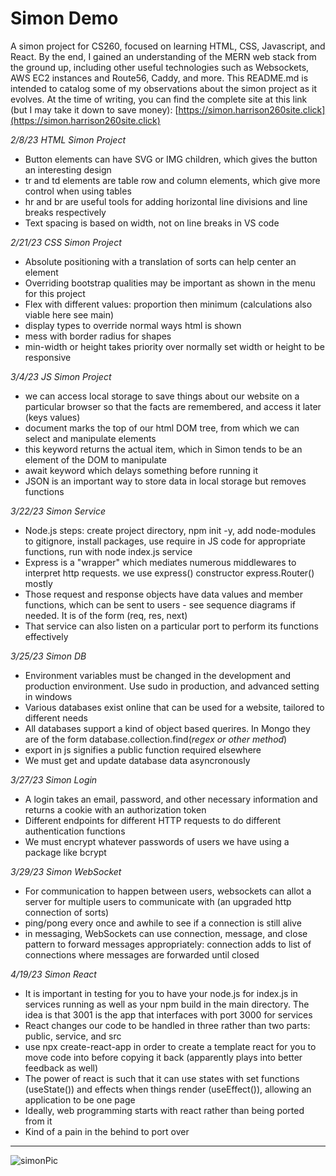 # Simon Demo
A simon project for CS260, focused on learning HTML, CSS, Javascript, and React. By the end, I gained an understanding of the MERN web stack from the ground up, including other useful technologies such as Websockets, AWS EC2 instances and Route56, Caddy, and more. This README.md is intended to catalog some of my observations about the simon project as it evolves. At the time of writing, you can find the complete site at this link (but I may take it down to save money): [https://simon.harrison260site.click](https://simon.harrison260site.click)

_2/8/23 HTML Simon Project_
- Button elements can have SVG or IMG children, which gives the button an interesting design
- tr and td elements are table row and column elements, which give more control when using tables
- hr and br are useful tools for adding horizontal line divisions and line breaks respectively
- Text spacing is based on width, not on line breaks in VS code

_2/21/23 CSS Simon Project_
- Absolute positioning with a translation of sorts can help center an element
- Overriding bootstrap qualities may be important as shown in the menu for this project
- Flex with different values: proportion then minimum (calculations also viable here see main)
- display types to override normal ways html is shown
- mess with border radius for shapes
- min-width or height takes priority over normally set width or height to be responsive

_3/4/23 JS Simon Project_
- we can access local storage to save things about our website on a particular browser so that the facts are remembered, and access it later (keys values)
- document marks the top of our html DOM tree, from which we can select and manipulate elements
- this keyword returns the actual item, which in Simon tends to be an element of the DOM to manipulate
- await keyword which delays something before running it
- JSON is an important way to store data in local storage but removes functions

_3/22/23 Simon Service_
- Node.js steps: create project directory, npm init -y, add node-modules to gitignore, install packages, use require in JS code for appropriate functions, run with node index.js service
- Express is a "wrapper" which mediates numerous middlewares to interpret http requests. we use express() constructor express.Router() mostly
- Those request and response objects have data values and member functions, which can be sent to users - see sequence diagrams if needed. It is of the form (req, res, next)
- That service can also listen on a particular port to perform its functions effectively

_3/25/23 Simon DB_
- Environment variables must be changed in the development and production environment. Use sudo in production, and advanced setting in windows
- Various databases exist online that can be used for a website, tailored to different needs
- All databases support a kind of object based querires. In Mongo they are of the form database.collection.find(*regex or other method*)
- export in js signifies a public function required elsewhere
- We must get and update database data asyncronously

_3/27/23 Simon Login_
- A login takes an email, password, and other necessary information and returns a cookie with an authorization token
- Different endpoints for different HTTP requests to do different authentication functions
- We must encrypt whatever passwords of users we have using a package like bcrypt

_3/29/23 Simon WebSocket_
- For communication to happen between users, websockets can allot a server for multiple users to communicate with (an upgraded http connection of sorts)
- ping/pong every once and awhile to see if a connection is still alive
- in messaging, WebSockets can use connection, message, and close pattern to forward messages appropriately: connection adds to list of connections where messages are forwarded until closed

_4/19/23 Simon React_
- It is important in testing for you to have your node.js for index.js in services running as well as your npm build in the main directory. The idea is that 3001 is the app that interfaces with port 3000 for services
- React changes our code to be handled in three rather than two parts: public, service, and src
- use npx create-react-app in order to create a template react for you to move code into before copying it back (apparently plays into better feedback as well)
- The power of react is such that it can use states with set functions (useState()) and effects when things render (useEffect()), allowing an application to be one page
- Ideally, web programming starts with react rather than being ported from it
- Kind of a pain in the behind to port over

-----

![simonPic](https://github.com/harrydcole2/simon-game-demo/assets/63384355/b8581bc1-4803-4e9b-a099-fcc070584f66)

